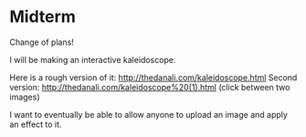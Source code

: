 Midterm
=======

Change of plans!

I will be making an interactive kaleidoscope. 

Here is a rough version of it: http://thedanali.com/kaleidoscope.html
Second version: http://thedanali.com/kaleidoscope%20(1).html 
(click between two images)

I want to eventually be able to allow anyone to upload an image and apply an effect to it. 
